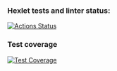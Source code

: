### Hexlet tests and linter status:
[![Actions Status](https://github.com/Developer2220/frontend-project-46/actions/workflows/hexlet-check.yml/badge.svg)](https://github.com/Developer2220/frontend-project-46/actions)

### Test coverage
[![Test Coverage](https://api.codeclimate.com/v1/badges/93130a107a9b3d3a5d56/test_coverage)](https://codeclimate.com/github/Developer2220/js-starter-project-44/test_coverage)